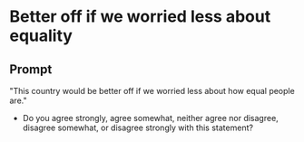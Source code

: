 # Better off if we worried less about equality

## Prompt
"This country would be better off if we worried less about how
equal people are."
- Do you agree strongly, agree somewhat, neither agree nor
disagree, disagree somewhat, or disagree strongly with this
statement?
